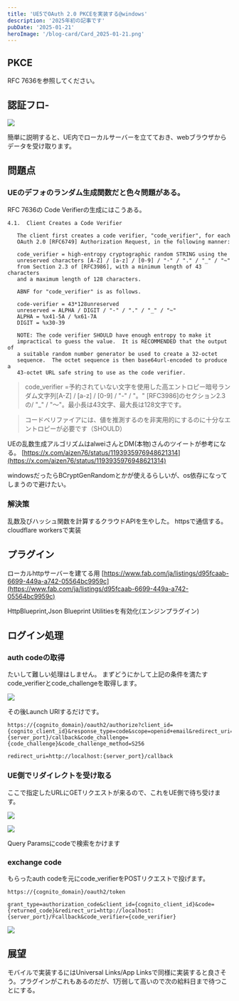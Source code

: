 ```yaml
---
title: 'UE5でOAuth 2.0 PKCEを実装する@windows'
description: '2025年初の記事です'
pubDate: '2025-01-21'
heroImage: '/blog-card/Card_2025-01-21.png'
---
```


## PKCE
RFC 7636を参照してください。

## 認証フロ-
![](https://md.mizuame.app/uploads/bab2049e-c045-486b-b80f-b3771168ae6a.png)

簡単に説明すると、UE内でローカルサーバーを立てておき、webブラウザからデータを受け取ります。

## 問題点

### UEのデフォのランダム生成関数だと色々問題がある。

RFC 7636の Code Verifierの生成にはこうある。

```
4.1.  Client Creates a Code Verifier

   The client first creates a code verifier, "code_verifier", for each
   OAuth 2.0 [RFC6749] Authorization Request, in the following manner:

   code_verifier = high-entropy cryptographic random STRING using the
   unreserved characters [A-Z] / [a-z] / [0-9] / "-" / "." / "_" / "~"
   from Section 2.3 of [RFC3986], with a minimum length of 43 characters
   and a maximum length of 128 characters.

   ABNF for "code_verifier" is as follows.

   code-verifier = 43*128unreserved
   unreserved = ALPHA / DIGIT / "-" / "." / "_" / "~"
   ALPHA = %x41-5A / %x61-7A
   DIGIT = %x30-39

   NOTE: The code verifier SHOULD have enough entropy to make it
   impractical to guess the value.  It is RECOMMENDED that the output of
   a suitable random number generator be used to create a 32-octet
   sequence.  The octet sequence is then base64url-encoded to produce a
   43-octet URL safe string to use as the code verifier.
```

> code_verifier =予約されていない文字を使用した高エントロピー暗号ランダム文字列[A-Z] / [a-z] / [0-9] / "-" / "。" [RFC3986]のセクション2.3の/ "_" / "〜"。最小長は43文字、最大長は128文字です。

> コードベリファイアには、値を推測するのを非実用的にするのに十分なエントロピーが必要です（SHOULD）

UEの乱数生成アルゴリズムはalweiさんとDM(本物)さんのツイートが参考になる。
[https://x.com/aizen76/status/1193935976948621314](https://x.com/aizen76/status/1193935976948621314)

windowsだったらBCryptGenRandomとかが使えるらしいが、os依存になってしまうので避けたい。

### 解決策

乱数及びハッシュ関数を計算するクラウドAPIを生やした。
httpsで通信する。cloudflare workersで実装

## プラグイン

ローカルhttpサーバーを建てる用
[https://www.fab.com/ja/listings/d95fcaab-6699-449a-a742-05564bc9959c](https://www.fab.com/ja/listings/d95fcaab-6699-449a-a742-05564bc9959c)

HttpBlueprint,Json Blueprint Utilitiesを有効化(エンジンプラグイン)

## ログイン処理

### auth codeの取得
たいして難しい処理はしません。
まずどうにかして上記の条件を満たすcode_verifierとcode_challengeを取得します。

![](https://md.mizuame.app/uploads/cd6c29a1-0385-40ef-9592-30c84379e2b4.png)

その後Launch URlするだけです。

```
https://{cognito_domain}/oauth2/authorize?client_id={cognito_client_id}&response_type=code&scope=openid+email&redirect_uri=http://localhost:{server_port}/callback&code_challenge={code_challenge}&code_challenge_method=S256
```

```
redirect_uri=http://localhost:{server_port}/callback
```

### UE側でリダイレクトを受け取る

ここで指定したURLにGETリクエストが来るので、これをUE側で待ち受けます。


![](https://md.mizuame.app/uploads/dea1dc49-781f-4c64-b6a7-347e55f3908a.png)

![](https://md.mizuame.app/uploads/129d3ae0-9132-415f-847d-1aa895982036.png)

Query Paramsにcodeで検索をかけます

### exchange code

もらったauth codeを元にcode_verifierをPOSTリクエストで投げます。

```
https://{cognito_domain}/oauth2/token

grant_type=authorization_code&client_id={cognito_client_id}&code={returned_code}&redirect_uri=http://localhost:{server_port}/Fcallback&code_verifier={code_verifier}
```

![](https://md.mizuame.app/uploads/9ed1ab44-cba0-41f5-98b3-605c27f69fbd.png)

## 展望
モバイルで実装するにはUniversal Links/App Linksで同様に実装すると良さそう。プラグインがこれもあるのだが、1万弱して高いので次の給料日まで待つことにする。

